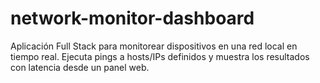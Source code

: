 # network-monitor-dashboard
Aplicación Full Stack para monitorear dispositivos en una red local en tiempo real. Ejecuta pings a hosts/IPs definidos y muestra los resultados con latencia desde un panel web.
